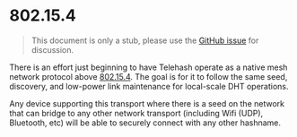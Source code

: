 # 802.15.4

> This document is only a stub, please use the [GitHub issue](https://github.com/telehash/telehash.org/issues/29) for discussion.

There is an effort just beginning to have Telehash operate as a native mesh network protocol above [802.15.4](http://en.wikipedia.org/wiki/IEEE_802.15.4). The goal is for it to follow the same seed, discovery, and low-power link maintenance for local-scale DHT operations.

Any device supporting this transport where there is a seed on the network that can bridge to any other network transport (including Wifi (UDP), Bluetooth, etc) will be able to securely connect with any other hashname.

